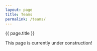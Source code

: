 ```yaml
---
layout: page
title: Teams
permalink: /teams/
---
```


<div class="card text-center">
<div class="card-header">{{ page.title }}</div>

<div class="card-body">
    <p class="card-text">This page is currently under construction!</p>
</div>
</div>
